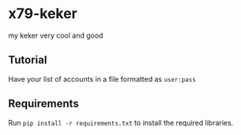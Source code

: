 # x79-keker
my keker very cool and good
## Tutorial
Have your list of accounts in a file formatted as `user:pass`
## Requirements
Run `pip install -r requirements.txt` to install the required libraries.
